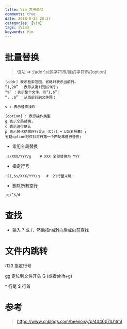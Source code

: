 ```yaml
---
title: Vim 常用命令
comments: true
date: 2018-8-23 20:27
categories: [Vim]
tags: [Vim]
keywords: Vim 
---
```



# 批量替换
> 语法 =>    :[addr]s/源字符串/目的字符串/[option]
``` 
[addr] 表示检索范围，省略时表示当前行。
“1,20” ：表示从第1行到20行；
“%” ：表示整个文件，同“1,$”；
“. ,$” ：从当前行到文件尾；
 
s : 表示替换操作
 
[option] : 表示操作类型
g 表示全局替换; 
c 表示进行确认
p 表示替代结果逐行显示（Ctrl + L恢复屏幕）;
省略option时仅对每行第一个匹配串进行替换;
```

- 常用全局替换
```
:s/XXX/YYY/g    # XXX 全部替换为 YYY
```

- 指定行号
```
:21,$s/XXX/YYY/g   #  21行至末尾
```

- 删除所有空行
```
:g/^$/d
```

<!--more-->

# 查找
- 输入 ? 或 /，然后按n或N向后或向前查找


# 文件内跳转

:123 指定行号

gg 定位到文件开头
G (或者shift+g)

^ 行尾
$ 行首



# 参考
> https://www.cnblogs.com/beenoisy/p/4046074.html